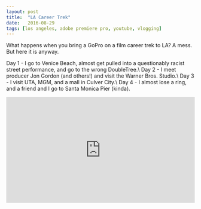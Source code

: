 ```yaml
---
layout: post
title:  "LA Career Trek"
date:   2016-08-29
tags: [los angeles, adobe premiere pro, youtube, vlogging]
---
```

What happens when you bring a GoPro on a film career trek to LA? A mess. But here it is anyway.

Day 1 - I go to Venice Beach, almost get pulled into a questionably racist street performance, and go to the wrong DoubleTree.\\
Day 2 - I meet producer Jon Gordon (and others!) and visit the Warner Bros. Studio.\\
Day 3 - I visit UTA, MGM, and a mall in Culver City.\\
Day 4 - I almost lose a ring, and a friend and I go to Santa Monica Pier (kinda).

<div style="position:relative;height:0;padding-bottom:56.25%; margin-bottom:2%;"><iframe src="https://www.youtube.com/embed/xxnHFctx-50?list=PL6shteoDpcNC18U8a4nRRYbbyezf7VnxA?ecver=2" width="640" height="360" frameborder="0" style="position:absolute;width:100%;height:100%;left:0" allowfullscreen></iframe></div>
